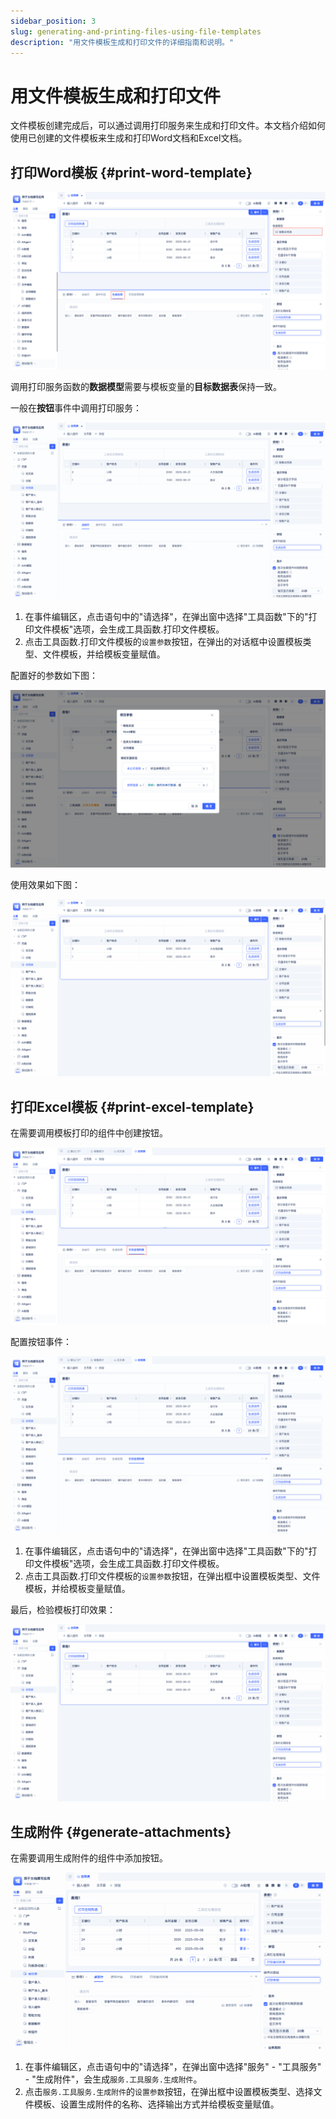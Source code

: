 ```yaml
---
sidebar_position: 3
slug: generating-and-printing-files-using-file-templates
description: "用文件模板生成和打印文件的详细指南和说明。"
---
```


# 用文件模板生成和打印文件

文件模板创建完成后，可以通过调用打印服务来生成和打印文件。本文档介绍如何使用已创建的文件模板来生成和打印Word文档和Excel文档。

## 打印Word模板 {#print-word-template}

![打印Word模板界面](./img/2/2025-08-29-17-09-46.png)

调用打印服务函数的**数据模型**需要与模板变量的**目标数据表**保持一致。

一般在**按钮**事件中调用打印服务：

![打印服务配置](./img/2/2025-08-29_11-03-18.gif)

1. 在事件编辑区，点击语句中的"请选择"，在弹出窗中选择"工具函数"下的"打印文件模板"选项，会生成工具函数.打印文件模板。
2. 点击工具函数.打印文件模板的`设置参数`按钮，在弹出的对话框中设置模板类型、文件模板，并给模板变量赋值。

配置好的参数如下图：

![配置好的参数](./img/2/2025-08-29-11-05-36.png)

使用效果如下图：

![使用效果](./img/2/2025-08-29_11-10-51.gif)

## 打印Excel模板 {#print-excel-template}

在需要调用模板打印的组件中创建按钮。

![创建打印按钮](./img/2/2025-08-29-16-35-09.png)

配置按钮事件：

![配置按钮事件](./img/2/2025-08-29_16-36-33.gif)

1. 在事件编辑区，点击语句中的"请选择"，在弹出窗中选择"工具函数"下的"打印文件模板"选项，会生成工具函数.打印文件模板。
2. 点击工具函数.打印文件模板的`设置参数`按钮，在弹出框中设置模板类型、文件模板，并给模板变量赋值。

最后，检验模板打印效果：

![模板打印效果](./img/2/2025-08-29_16-43-13.gif)


## 生成附件 {#generate-attachments}

在需要调用生成附件的组件中添加按钮。

![创建生成附件按钮](./img/2/2025-08-29_16-36-33-2.gif)

1. 在事件编辑区，点击语句中的"请选择"，在弹出窗中选择"服务" - "工具服务" - "生成附件"，会生成`服务.工具服务.生成附件`。
2. 点击`服务.工具服务.生成附件`的`设置参数`按钮，在弹出框中设置模板类型、选择文件模板、设置生成附件的名称、选择输出方式并给模板变量赋值。

